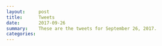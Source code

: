 ```yaml
---
layout:     post
title:      Tweets
date:       2017-09-26
summary:    These are the tweets for September 26, 2017.
categories:
---
```



